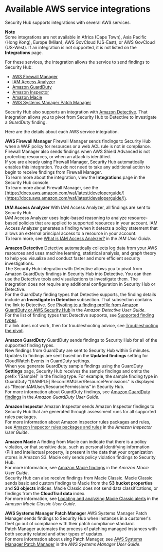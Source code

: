 # Available AWS service integrations<a name="securityhub-internal-providers"></a>

Security Hub supports integrations with several AWS services\.

**Note**  
Some integrations are not available in Africa \(Cape Town\), Asia Pacific \(Hong Kong\), Europe \(Milan\), AWS GovCloud \(US\-East\), or AWS GovCloud \(US\-West\)\. If an integration is not supported, it is not listed on the **Integrations** page\.

For these services, the integration allows the service to send findings to Security Hub:
+ [AWS Firewall Manager](#integration-aws-firewall-manager)
+ [IAM Access Analyzer](#integration-iam-access-analyzer)
+ [Amazon GuardDuty](#integration-amazon-guardduty)
+ [Amazon Inspector](#integration-amazon-inspector)
+ [Amazon Macie](#integration-amazon-macie)
+ [AWS Systems Manager Patch Manager](#patch-manager)

Security Hub also supports an integration with [Amazon Detective](#integration-amazon-detective)\. That integration allows you to pivot from Security Hub to Detective to investigate a GuardDuty finding\.

Here are the details about each AWS service integration\.

**AWS Firewall Manager**  <a name="integration-aws-firewall-manager"></a>
Firewall Manager sends findings to Security Hub when a WAF policy for resources or a web ACL rule is not in compliance\. Firewall Manager also sends findings when AWS Shield Advanced is not protecting resources, or when an attack is identified\.  
If you are already using Firewall Manager, Security Hub automatically enables this integration\. You do not need to take any additional action to begin to receive findings from Firewall Manager\.  
To learn more about the integration, view the **Integrations** page in the Security Hub console\.  
To learn more about Firewall Manager, see the [https://docs.aws.amazon.com/waf/latest/developerguide/](https://docs.aws.amazon.com/waf/latest/developerguide/)\.

**IAM Access Analyzer**  <a name="integration-iam-access-analyzer"></a>
With IAM Access Analyzer, all findings are sent to Security Hub\.  
IAM Access Analyzer uses logic\-based reasoning to analyze resource\-based policies that are applied to supported resources in your account\. IAM Access Analyzer generates a finding when it detects a policy statement that allows an external principal access to a resource in your account\.  
To learn more, see [What is IAM Access Analyzer?](https://docs.aws.amazon.com/IAM/latest/UserGuide/what-is-access-analyzer.html) in the *IAM User Guide*\.

**Amazon Detective**  <a name="integration-amazon-detective"></a>
Detective automatically collects log data from your AWS resources and uses machine learning, statistical analysis, and graph theory to help you visualize and conduct faster and more efficient security investigations\.  
The Security Hub integration with Detective allows you to pivot from Amazon GuardDuty findings in Security Hub into Detective\. You can then use the Detective tools and visualizations to investigate them\. The integration does not require any additional configuration in Security Hub or Detective\.  
For the GuardDuty finding types that Detective supports, the finding details include an **Investigate in Detective** subsection\. That subsection contains the link to Detective\. See [Pivoting to a finding profile from Amazon GuardDuty or AWS Security Hub](https://docs.aws.amazon.com/detective/latest/userguide/profile-pivot-from-service.html) in the *Amazon Detective User Guide*\.  
For the list of finding types that Detective supports, see [Supported finding types](https://docs.aws.amazon.com/detective/latest/userguide/supported-finding-types.html)\.  
If a link does not work, then for troubleshooting advice, see [Troubleshooting the pivot](https://docs.aws.amazon.com/detective/latest/userguide/profile-pivot-from-service.html#profile-pivot-troubleshooting)\.

**Amazon GuardDuty**  <a name="integration-amazon-guardduty"></a>
GuardDuty sends findings to Security Hub for all of the supported finding types\.  
New findings from GuardDuty are sent to Security Hub within 5 minutes\. Updates to findings are sent based on the **Updated findings** setting for CloudWatch Events in GuardDuty settings\.  
When you generate GuardDuty sample findings using the GuardDuty **Settings** page, Security Hub receives the sample findings and omits the prefix '\[Sample\]' in the finding type\. For example, the sample finding type in GuardDuty "\[SAMPLE\] Recon:IAMUser/ResourcePermissions" is displayed as "Recon:IAMUser/ResourcePermissions” in Security Hub\.  
For more information about GuardDuty findings, see [Amazon GuardDuty findings](https://docs.aws.amazon.com/guardduty/latest/ug/guardduty_findings.html) in the *Amazon GuardDuty User Guide*\.

**Amazon Inspector**  <a name="integration-amazon-inspector"></a>
Amazon Inspector sends Amazon Inspector findings to Security Hub that are generated through assessment runs for all supported rules packages\.  
For more information about Amazon Inspector rules packages and rules, see [Amazon Inspector rules packages and rules](https://docs.aws.amazon.com/inspector/latest/userguide/inspector_rule-packages.html) in the *Amazon Inspector User Guide*\.

**Amazon Macie**  <a name="integration-amazon-macie"></a>
A finding from Macie can indicate that there is a policy violation, or that sensitive data, such as personal identifying information \(PII\) and intellectual property, is present in the data that your organization stores in Amazon S3\. Macie only sends policy violation findings to Security Hub\.  
For more information, see [Amazon Macie findings](https://docs.aws.amazon.com/macie/latest/user/findings.html) in the *Amazon Macie User Guide*\.  
Security Hub can also receive findings from Macie Classic\. Macie Classic sends basic and custom findings to Macie from the **S3 bucket properties** and **S3 objects** indices\. Macie Classic does not send data classifications, or findings from the **CloudTrail data** index\.  
For more information, see [Locating and analyzing Macie Classic alerts](https://docs.aws.amazon.com/macie/latest/userguide/macie-alerts.html#macie-alert-working-locate) in the *Amazon Macie Classic User Guide*\.

**AWS Systems Manager Patch Manager**  <a name="patch-manager"></a>
AWS Systems Manager Patch Manager sends findings to Security Hub when instances in a customer's fleet go out of compliance with their patch compliance standard\.  
Patch Manager automates the process of patching managed instances with both security related and other types of updates\.   
For more information about using Patch Manager, see [AWS Systems Manager Patch Manager](https://docs.aws.amazon.com/systems-manager/latest/userguide/systems-manager-patch.html) in the *AWS Systems Manager User Guide*\.